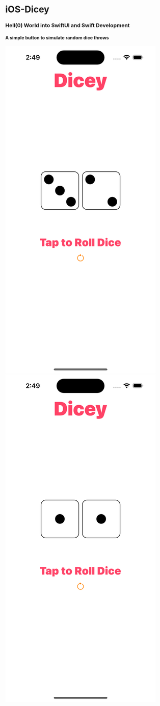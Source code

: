 # iOS-Dicey

### Hell(0) World into SwiftUI and Swift Development
#### A simple button to simulate random dice throws
![Screenshot](https://github.com/reaztahmidur/iOS-Dicey/blob/main/sc1.png)
![Screenshot](https://github.com/reaztahmidur/iOS-Dicey/blob/main/sc2.png)

